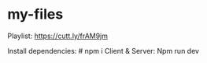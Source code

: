 # my-files
Playlist: https://cutt.ly/frAM9jm

Install dependencies: # npm i
Client & Server: Npm run dev
